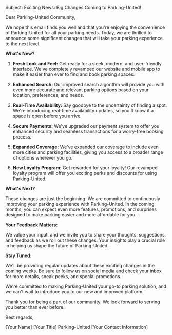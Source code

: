 Subject: Exciting News: Big Changes Coming to Parking-United!

Dear Parking-United Community,

We hope this email finds you well and that you're enjoying the convenience of Parking-United for all your parking needs. Today, we are thrilled to announce some significant changes that will take your parking experience to the next level.

**What's New?**

1. **Fresh Look and Feel:** Get ready for a sleek, modern, and user-friendly interface. We've completely revamped our website and mobile app to make it easier than ever to find and book parking spaces.

2. **Enhanced Search:** Our improved search algorithm will provide you with even more accurate and relevant parking options based on your location, preferences, and needs.

3. **Real-Time Availability:** Say goodbye to the uncertainty of finding a spot. We're introducing real-time availability updates, so you'll know if a space is open before you arrive.

4. **Secure Payments:** We've upgraded our payment system to offer you enhanced security and seamless transactions for a worry-free booking process.

5. **Expanded Coverage:** We've expanded our coverage to include even more cities and parking facilities, giving you access to a broader range of options wherever you go.

6. **New Loyalty Program:** Get rewarded for your loyalty! Our revamped loyalty program will offer you exciting perks and discounts for using Parking-United.

**What's Next?**

These changes are just the beginning. We are committed to continuously improving your parking experience with Parking-United. In the coming months, you can expect even more features, promotions, and surprises designed to make parking easier and more affordable for you.

**Your Feedback Matters:**

We value your input, and we invite you to share your thoughts, suggestions, and feedback as we roll out these changes. Your insights play a crucial role in helping us shape the future of Parking-United.

**Stay Tuned:**

We'll be providing regular updates about these exciting changes in the coming weeks. Be sure to follow us on social media and check your inbox for more details, sneak peeks, and special promotions.

We're committed to making Parking-United your go-to parking solution, and we can't wait to introduce you to our new and improved platform.

Thank you for being a part of our community. We look forward to serving you better than ever before.

Best regards,

[Your Name]
[Your Title]
Parking-United
[Your Contact Information]
